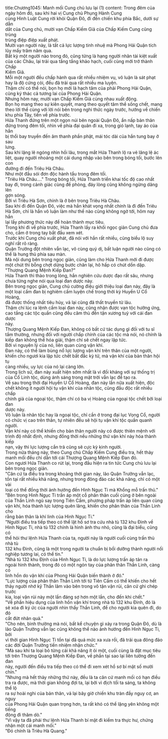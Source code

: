title:Chương1045: Manh mối Cung chủ lưu lại (1)
content:
Trong đêm của ngày hôm đó, sau khi hai vị Cung chủ Phụng Hành Cung<br>cùng Hình Luật Cung rời khỏi Quận Đô, đi đến chiến khu phía Bắc, dưới sự dẫn<br>dắt của Cung chủ, mười vạn Chấp Kiếm Giả của Chấp Kiếm Cung cũng trùng<br>trùng điệp điệp xuất phát.<br>Mười vạn người này, là tất cả lực lượng tinh nhuệ mà Phong Hải Quận tích<br>lũy mấy trăm năm qua.<br>Bất kỳ một người nào trong đó, cũng từng là hạng người nhân tài kiệt xuất<br>của các Châu, lại trải qua tầng tầng khảo hạch, cuối cùng mới trở thành Chấp<br>Kiếm Giả.<br>Mỗi một người đều chấp hành qua rất nhiều nhiệm vụ, vô luận là sát phạt<br>hay là độ cứng cỏi, đều đã trải qua rất nhiều ma luyện.<br>Thậm chí có thể nói, bọn họ mới là hạch tâm của phải Phong Hải Quận,<br>cũng ký thác cả tương lai của Phong Hải Quận.<br>Nhưng hôm nay, mười vạn Chấp Kiếm Giả cùng nhau xuất động.<br>Bọn họ mang theo sự kiên quyết, mang theo quyết tâm thề sống chết, mang<br>theo lời thề cùng với lời nói bên trong nghi thức ngày trước, hướng về chiến<br>khu phía Tây, tiến về phía trước.<br>Hứa Thanh đứng trên một ngọn núi bên ngoài Quận Đô, ẩn nấp bản thân<br>đứng trong đêm tối, nhìn về phía đại quân đi xa, trong gió lạnh, tay áo của hắn<br>bị thổi bay truyền đến âm thanh phần phật, mái tóc dài của hắn tung bay ở sau<br>lưng.<br>Sau khi lặng lẽ ngóng nhìn hồi lâu, trong mắt Hứa Thanh lộ ra vẻ lăng lệ ác<br>liệt, quay người nhoáng một cái dung nhập vào bên trong bóng tối, bước lên con<br>đường đi đến Triêu Hà Châu.<br>Như một đầu sói đơn độc hành tẩu trong đêm tối.<br>"Triêu Hà Châu...." Trong bóng tối, Hứa Thanh triển khai tốc độ cao nhất<br>bay đi, trong cảnh giác cùng đề phòng, đáy lòng cũng không ngừng dâng lên<br>gợn sóng.<br>Bởi vì Triêu Hà Sơn, chính là ở bên trong Triêu Hà Châu.<br>Sau khi đi đến Quận Đô, việc mà hắn khát vọng nhất chính là đi đến Triêu<br>Hà Sơn, chỉ là hắn vô luận làm như thế nào cũng không ngờ tới, hôm nay hắn<br>lại lấy phương thức này để hoàn thành mục tiêu.<br>Trong khi đi về phía trước, Hứa Thanh lấy ra khối ngọc giản Cung chủ đưa<br>cho, cầm ở trong tay bắt đầu xem xét.<br>Trước khi Cung chủ xuất phát, đã nói với hắn rất nhiều, cũng biểu lộ suy<br>nghĩ rất rõ ràng.<br>Quận Trưởng đột nhiên vẫn lạc, vô cùng quỷ dị, bất luận người nào cũng có<br>thể là hung thủ phía sau màn.<br>Mà nội dung bên trong ngọc giản, cũng làm cho Hứa Thanh mới đi được<br>một chút thì bỗng chợt dừng bước chân lại, hô hấp có chút dồn dập.<br>"Thượng Quang Mệnh Kiếp Đan?"<br>Hứa Thanh thì thào trong lòng, hắn nghiên cứu dược đạo rất sâu, nhưng<br>chưa từng nghe nói qua loại đan dược này.<br>Bên trong ngọc giản, Cung chủ cường điệu giới thiệu loại đan này, đây là<br>một loại cấm đan bị nghiêm cấm luyện chế trong thời kỳ Huyền U Cổ Hoàng,<br>đã được thống nhất tiêu hủy, vả lại cũng đã thất truyền từ lâu.<br>Thậm chí lúc ra lệnh cấm loại đan này, cũng nhận được vạn tộc hưởng ứng,<br>cao tầng các tộc quần cũng đều căm thù đến tận xương tuỷ với cái đan dược<br>này.<br>Thượng Quang Mệnh Kiếp Đan, không có bất cứ tác dụng gì đối với tu sĩ<br>tầm thường, nhưng đối với người chấp chính của các tộc mà nói, nó chính là<br>kiếp đan không thể hóa giải, thậm chí sẽ chết ngay lập tức.<br>Bởi vì nguyên lý của nó, liên quan cùng vận khí.<br>Đan này, có thể làm bùng nổ lực lượng vận khí trên thân của một người,<br>khiến cho ngươi kia lập tức chết bất đắc kỳ tử, mà vận khí của bản thân hội tụ<br>càng nhiều, uy lực của nó lại càng lớn.<br>Trong lịch sử, đan này xuất hiện sớm nhất là vì đối kháng với sự thống trị<br>của Cổ Linh tộc, dùng ánh sáng trong mặt trời vẫn lạc để tạo ra.<br>Về sau trong thời đại Huyền U Cổ Hoàng, đan này lần nữa xuất hiện, độc<br>chết không ít người hội tụ vận khí của nhân tộc, cũng đầu độc rất nhiều chấp<br>chính giả của ngoại tộc, thậm chí có ba vị Hoàng của ngoại tộc chết bởi loại đan<br>dược này.<br>Vô luận là nhân tộc hay là ngoại tộc, chỉ cần ở trong đại lục Vọng Cổ, người<br>có chức vị cao trên thân, tự nhiên đều sẽ hội tụ vận khí tộc quần quanh người.<br>Vận khí này có thể khiến cho bản thân người này có được thiên mệnh với<br>trình độ nhất định, nhưng đồng thời nếu những thứ vận khí này hóa thành kiếp<br>nạn, vậy thì lực lượng cắn trả cũng sẽ cực kỳ kinh người.<br>Trong nửa tháng này, theo Cung chủ Chấp Kiếm Cung điều tra, hết thảy<br>manh mối đều chỉ dẫn tới cái Thượng Quang Mệnh Kiếp Đan đó.<br>Con ngươi Hứa Thanh co rút lại, trong đầu hiện ra tin tức Cung chủ lưu lại<br>bên trong ngọc giản.<br>"Căn cứ ta điều tra trong khoảng thời gian này, lão Quận Trưởng vẫn lạc,<br>tồn tại rất nhiều khả năng, nhưng trong đông đảo các khả năng, chỉ có một vài<br>loại có thể đồng thời ảnh hướng đến Hình Ngục Ti mà Khổng mỗ trấn thủ."<br>"Bên trong Hình Ngục Ti trấn áp một cỗ phân thân cuối cùng ở bên ngoài<br>của Thần Linh ngủ say trong Tiên Cấm, phương pháp trấn áp liên quan cùng<br>vận khí, hóa thành lực lượng quên lãng, khiến cho phân thân của Thần Linh cho<br>rằng bản thân là khí linh của Hình Ngục Ti."<br>"Người điều tra tiếp theo có thể lật hồ sơ tra cứu nhà tù 132 khu Đinh về<br>Hình Ngục Ti, nhà tù 132 chính là hình ảnh thu nhỏ, cũng là đại biểu, cũng có<br>thể hỏi thư lệnh Hứa Thanh của ta, người này là người cuối cùng trấn thủ nhà tù<br>132 khu Đinh, cũng là một trong người ta chuẩn bị bồi dưỡng thành người nối<br>nghiệp tương lai, có thể tin."<br>"Nhà tù 132 khu Định của Hình Ngục Ti, là do lực lượng trấn áp tản ra<br>ngoài hình thành, trong đó có một ngón tay của phân thân Thần Linh, càng có<br>linh hồn do vận khí của Phong Hải Quận biến thành ở đó."<br>"Lực lượng của phân thân Thần Linh tới từ Tiên Cấm có thể khiến cho hết<br>thảy người nhớ kỹ Thần lâm vào bên trong vô tận vận rủi, căn cứ ghi chép trước<br>kia, loại vận rủi này một lần đáng sợ hơn một lần, cho đến khi chết."<br>"Về phần hiệu dụng của linh hồn vận khí trong nhà tù 132 khu Đinh, đó là<br>sẽ xóa đi ký ức của người nhìn thấy Thần Linh, để cho người kia quên đi, do đó<br>cắt đứt nhân quả."<br>"Cho nên, bình thường mà nói, bất kể chuyện gì xảy ra trong Quận Đô, dù là<br>lão Quận Trưởng vẫn lạc cũng không thể nào ảnh hướng đến Hình Ngục Ti, bởi<br>vì thời gian Hình Ngục Ti tồn tại đã quá mức xa xưa rồi, đã trải qua đông đảo<br>các đời Quận Trưởng tiền nhiệm nhận chức."<br>"Mà sau khi ta loại bỏ từng cái khả năng ít ỏi một, cuối cùng là đặt mục tiêu<br>tới trên Thượng Quang Mệnh Kiếp Đan, về phần tại sao lại liên tưởng đến đan<br>này, người đến điều tra tiếp theo có thể đi xem xét hồ sơ bí mật số mười chín."<br>"Nhưng mà hết thảy những thứ này, đều là ta căn cứ manh mối có hạn điều<br>tra ra được, mà thời gian không đợi ta, lại bởi vì địch tối ta sáng, ta không thể lộ<br>ra sự hoài nghi của bản thân, vả lại bây giờ chiến khu tràn đầy nguy cơ, an nguy<br>của Phong Hải Quận quan trọng hơn, ta rất khó có thể lặng yên không một tiếng<br>động đi thăm dò."<br>"Vì vậy ta đã phái thư lệnh Hứa Thanh bí mật đi kiểm tra thực hư, chứng<br>nhận một cái manh mối."<br>"Đó chính là Triêu Hà Quang."